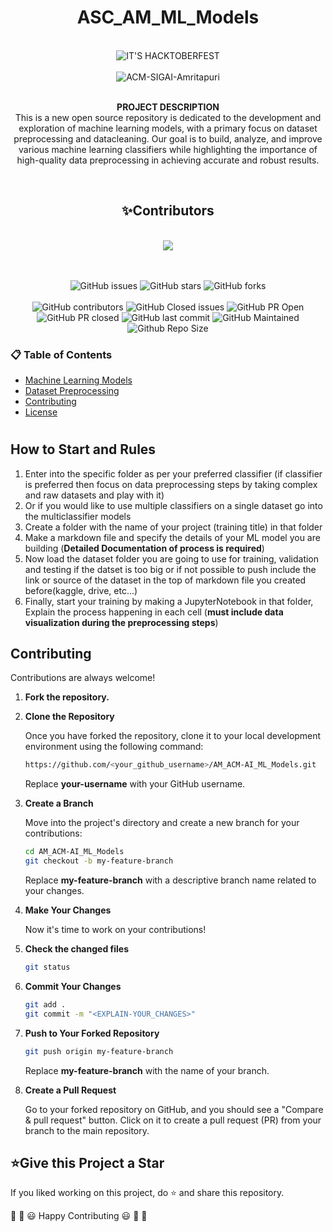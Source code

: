 <div align='center'>
  <h1>ASC_AM_ML_Models</h1>
  <br/>
</div>
<div align='center'>
<img src="https://img.shields.io/badge/IT'S%20HACKTOBERFEST-GET%20ASSAIGNED%20TO%20AN%20ISSUE%20AND%20START%20CONTRIBUTING-green?labelColor=black&style=social" alt="IT'S HACKTOBERFEST" />
</div><br>
<div align='center'>

<img src="https://img.shields.io/badge/ACM--SIGAI--Amritapuri-Amrita%20Vishwa%20Vidhyapeetam-Brown?labelColor=Orange&style=for-the-badge&logo=School&logoColor=Yellow" alt="ACM-SIGAI-Amritapuri" />
<br><br>

 <b>PROJECT DESCRIPTION</b><br>
  This is a new open source repository is dedicated to the development and exploration of machine learning models, with a primary focus on dataset preprocessing and datacleaning. Our goal is to build, analyze, and improve various machine learning classifiers while highlighting the importance of high-quality data preprocessing in achieving accurate and robust results.

<br>
<h2>✨Contributors</h2>   
<br/>
<a href="https://github.com/LokeshYarramallu/AM_ACM-AI_ML_Models/graphs/contributors">
  <img src="https://contrib.rocks/image?repo=LokeshYarramallu/AM_ACM-AI_ML_Models"/>
</a>
<br><br>
<br/>

![GitHub issues](https://img.shields.io/github/issues-raw/LokeshYarramallu/AM_ACM-AI_ML_Models?style=for-the-badge&color=orange)
![GitHub stars](https://img.shields.io/github/stars/LokeshYarramallu/AM_ACM-AI_ML_Models?style=for-the-badge&color=yellow)
![GitHub forks](https://img.shields.io/github/forks/LokeshYarramallu/AM_ACM-AI_ML_Models?style=for-the-badge&color=purple)
<br><br>
![GitHub contributors](https://img.shields.io/github/contributors/LokeshYarramallu/AM_ACM-AI_ML_Models?style=for-the-badge&color=blue)
![GitHub Closed issues](https://img.shields.io/github/issues-closed-raw/LokeshYarramallu/AM_ACM-AI_ML_Models?style=for-the-badge&color=brightgreen)
![GitHub PR Open](https://img.shields.io/github/issues-pr/LokeshYarramallu/AM_ACM-AI_ML_Models?style=for-the-badge&color=aqua)
![GitHub PR closed](https://img.shields.io/github/issues-pr-closed-raw/LokeshYarramallu/AM_ACM-AI_ML_Models?style=for-the-badge&color=blue)
![GitHub last commit](https://img.shields.io/github/last-commit/LokeshYarramallu/AM_ACM-AI_ML_Models?style=for-the-badge&color=blue)
![GitHub Maintained](https://img.shields.io/badge/Maintained%3F-yes-brightgreen.svg?style=for-the-badge)
![Github Repo Size](https://img.shields.io/github/repo-size/LokeshYarramallu/AM_ACM-AI_ML_Models?style=for-the-badge&color=aqua)

</div>

<h3>📋 Table of Contents</h3>
<ul>
  <li><a href="#models">Machine Learning Models</a></li>
  <li><a href="#preprocessing">Dataset Preprocessing</a></li>
  <li><a href="#contributing">Contributing</a></li>
  <li><a href="#license">License</a></li>
</ul>

# 

## How to Start and Rules 
1. Enter into the specific folder as per your preferred classifier (if classifier is preferred then focus on data preprocessing steps by taking complex and raw datasets and play with it)
2. Or if you would like to use multiple classifiers on a single dataset go into the multiclassifier models
3. Create a folder with the name of your project (training title) in that folder
4. Make a markdown file and specify the details of your ML model you are building (**Detailed Documentation of process is required**)
5. Now load the dataset folder you are going to use for training, validation and testing if the datset is too big or if not possible to push include the link or source of the dataset in the top of markdown file you created before(kaggle, drive, etc...)
6. Finally, start your training by making a JupyterNotebook in that folder, Explain the process happening in each cell (**must include data visualization during the preprocessing steps**)

## Contributing
Contributions are always welcome!

1. **Fork the repository.**
2. **Clone the Repository**

   Once you have forked the repository, clone it to your local development environment using the following command:

   ```sh
   https://github.com/<your_github_username>/AM_ACM-AI_ML_Models.git
   ```

   Replace **your-username** with your GitHub username.

3. **Create a Branch**

   Move into the project's directory and create a new branch for your contributions:

   ```sh
   cd AM_ACM-AI_ML_Models
   git checkout -b my-feature-branch
   ```

   Replace **my-feature-branch** with a descriptive branch name related to your changes.

4. **Make Your Changes**

   Now it's time to work on your contributions!

5. **Check the changed files**

   ```sh
   git status
   ```

6. **Commit Your Changes**

   ```sh
   git add .
   git commit -m "<EXPLAIN-YOUR_CHANGES>"
   ```

7. **Push to Your Forked Repository**

   ```sh
   git push origin my-feature-branch
   ```

   Replace **my-feature-branch** with the name of your branch.

8. **Create a Pull Request**

   Go to your forked repository on GitHub, and you should see a "Compare & pull request" button. Click on it to create a pull request (PR) from your branch to the main repository.


<h2>⭐Give this Project a Star</h2>

If you liked working on this project, do ⭐ and share this repository.

🎉 🎊 😃 Happy Contributing 😃 🎊 🎉

